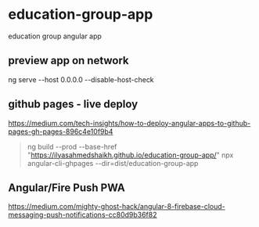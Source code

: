 # education-group-app
education group angular app

## preview app on network
ng serve --host 0.0.0.0 --disable-host-check

## github pages - live deploy
https://medium.com/tech-insights/how-to-deploy-angular-apps-to-github-pages-gh-pages-896c4e10f9b4

> ng build --prod --base-href "https://ilyasahmedshaikh.github.io/education-group-app/"
> npx angular-cli-ghpages --dir=dist/education-group-app 

## Angular/Fire Push PWA
https://medium.com/mighty-ghost-hack/angular-8-firebase-cloud-messaging-push-notifications-cc80d9b36f82